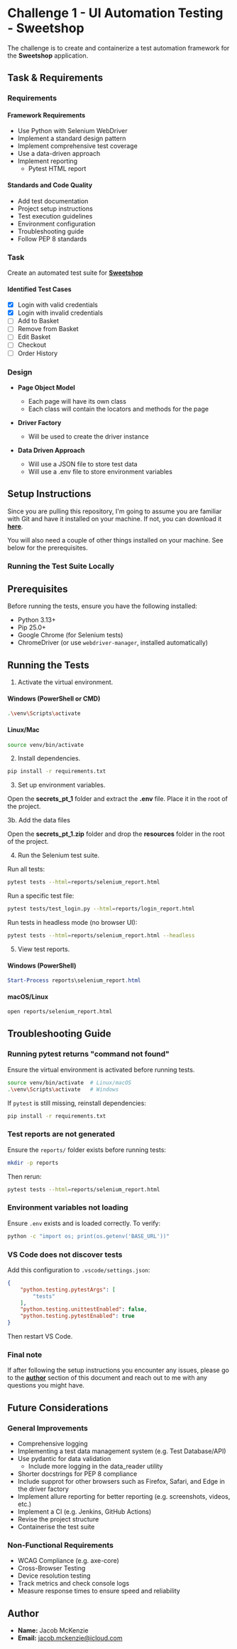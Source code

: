 # **Challenge 1 - UI Automation Testing - Sweetshop**  

The challenge is to create and containerize a test automation framework for the **Sweetshop** application.  

## **Task & Requirements**  

### **Requirements**  

#### **Framework Requirements**  

- Use Python with Selenium WebDriver  
- Implement a standard design pattern  
- Implement comprehensive test coverage  
- Use a data-driven approach  
- Implement reporting
  - Pytest HTML report

#### **Standards and Code Quality**  

- Add test documentation  
- Project setup instructions  
- Test execution guidelines  
- Environment configuration  
- Troubleshooting guide  
- Follow PEP 8 standards  

### **Task**  

Create an automated test suite for **[Sweetshop](https://sweetshop.netlify.app/)** 

#### **Identified Test Cases**  

- [x] Login with valid credentials  
- [x] Login with invalid credentials  
- [ ] Add to Basket  
- [ ] Remove from Basket  
- [ ] Edit Basket
- [ ] Checkout  
- [ ] Order History  

### **Design**  

- **Page Object Model**
  - Each page will have its own class  
  - Each class will contain the locators and methods for the page

- **Driver Factory**
  - Will be used to create the driver instance  

- **Data Driven Approach**
  - Will use a JSON file to store test data
  - Will use a .env file to store environment variables

## **Setup Instructions**  

Since you are pulling this repository, I'm going to assume you are familiar with Git and have it installed on your machine. If not, you can download it **[here](https://git-scm.com/downloads)**.  

You will also need a couple of other things installed on your machine. See below for the prerequisites.  

### **Running the Test Suite Locally**  

## **Prerequisites**  

Before running the tests, ensure you have the following installed:  

- Python 3.13+  
- Pip 25.0+  
- Google Chrome (for Selenium tests)  
- ChromeDriver (or use `webdriver-manager`, installed automatically)  

## **Running the Tests**  

1. Activate the virtual environment.  

#### **Windows (PowerShell or CMD)**  

```bash
.\venv\Scripts\activate
```

#### **Linux/Mac**  

```bash
source venv/bin/activate
```

2. Install dependencies.  

```bash
pip install -r requirements.txt
```

3. Set up environment variables.  

Open the **secrets_pt_1**  folder and extract the **.env** file. Place it in the root of the project.

3b. Add the data files

Open the **secrets_pt_1.zip**  folder and drop the **resources** folder in the root of the project.

4. Run the Selenium test suite.  

Run all tests:  

```bash
pytest tests --html=reports/selenium_report.html
```

Run a specific test file:  

```bash
pytest tests/test_login.py --html=reports/login_report.html
```

Run tests in headless mode (no browser UI):

```bash
pytest tests --html=reports/selenium_report.html --headless
```

5. View test reports.  

#### **Windows (PowerShell)**

```powershell
Start-Process reports\selenium_report.html
```

#### **macOS/Linux**

```bash
open reports/selenium_report.html
```

## **Troubleshooting Guide**  

### **Running pytest returns "command not found"**  

Ensure the virtual environment is activated before running tests.  

```bash
source venv/bin/activate  # Linux/macOS
.\venv\Scripts\activate   # Windows
```

If `pytest` is still missing, reinstall dependencies:  

```bash
pip install -r requirements.txt
```

### **Test reports are not generated**  

Ensure the `reports/` folder exists before running tests:  

```bash
mkdir -p reports
```

Then rerun:  

```bash
pytest tests --html=reports/selenium_report.html
```

### **Environment variables not loading**  

Ensure `.env` exists and is loaded correctly. To verify:  

```bash
python -c "import os; print(os.getenv('BASE_URL'))"
```

### **VS Code does not discover tests**  

Add this configuration to `.vscode/settings.json`:  

```json
{
    "python.testing.pytestArgs": [
        "tests"
    ],
    "python.testing.unittestEnabled": false,
    "python.testing.pytestEnabled": true
}
```

Then restart VS Code.

### Final note

If after following the setup instructions you encounter any issues, please go to the **[author](#author)** section of this document and reach out to me with any questions you might have.

## Future Considerations

### General Improvements

- Comprehensive logging
- Implementing a test data management system (e.g. Test Database/API)
- Use pydantic for data validation
  - Include more logging in the data_reader utility
- Shorter docstrings for PEP 8 compliance
- Include supprot for other browsers such as Firefox, Safari, and Edge in the driver factory
- Implement allure reporting for better reporting (e.g. screenshots, videos, etc.)
- Implement a CI (e.g. Jenkins, GitHub Actions)
- Revise the project structure
- Containerise the test suite

### Non-Functional Requirements

- WCAG Compliance (e.g. axe-core)
- Cross-Browser Testing
- Device resolution testing
- Track metrics and check console logs
- Measure response times to ensure speed and reliability

## **Author**  

- **Name:** Jacob McKenzie
- **Email:** jacob.mckenzie@icloud.com
